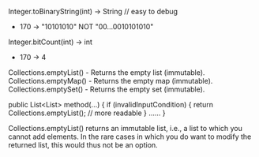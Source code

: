 Integer.toBinaryString(int) -> String // easy to debug
* 170 -> "10101010" NOT "00...0010101010"

Integer.bitCount(int) -> int 
* 170 -> 4

Collections.emptyList() - Returns the empty list (immutable).
Collections.emptyMap() - Returns the empty map (immutable).
Collections.emptySet() - Returns the empty set (immutable).

public List<List<String>> method(...) {
	if (invalidInputCondition) {
		return Collections.emptyList(); // more readable
	}
  ......
}
  
Collections.emptyList() returns an immutable list, i.e., a list to which you cannot add elements.
In the rare cases in which you do want to modify the returned list, this would thus not be an option.
